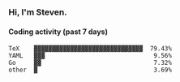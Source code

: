 ### Hi, I'm Steven.

#### Coding activity (past 7 days)
```
TeX    ▓▓▓▓▓▓▓▓▓▓▓▓▓▓▓▓▓▓▓▓▓▓▓▓▓▓▓▓▓▓  79.43%
YAML   ▓▓▓                              9.56%
Go     ▓▓                               7.32%
other  ▓                                3.69%
```
